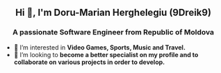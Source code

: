 <h2 align="center">Hi 👋, I'm Doru-Marian Herghelegiu (9Dreik9)</h2>
<h3 align="center">A passionate Software Engineer from Republic of Moldova</h3>

- 👀 I’m interested in **Video Games, Sports, Music and Travel.**
- 🚀 I’m looking to **become a better specialist on my profile and to collaborate on various projects in order to develop.**
